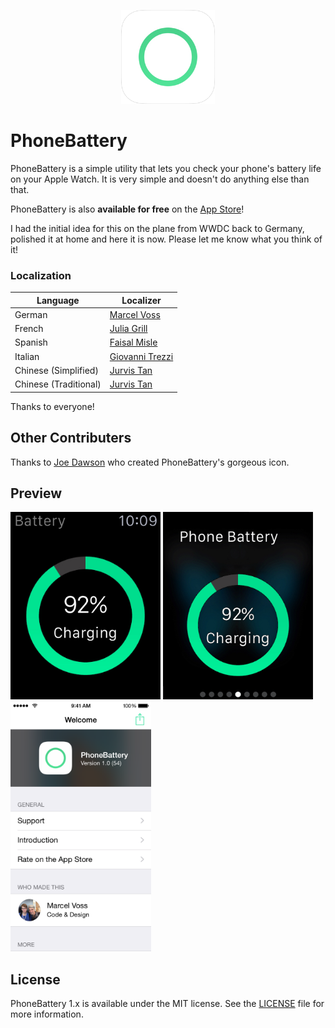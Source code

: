 <p align="center" >
<a href="https://itunes.apple.com/us/app/phonebattery-your-phones-battery/id1009278300?ls=1&mt=8"><img src="Preview/rounded_icon.png" alt="" width="150" height="150"/></a>
</p>

# PhoneBattery
PhoneBattery is a simple utility that lets you check your phone's battery life on your Apple Watch. It is very simple and doesn't do anything else than that.

PhoneBattery is also **available for free** on the [App Store](https://itunes.apple.com/us/app/phonebattery-your-phones-battery/id1009278300?ls=1&mt=8)!

I had the initial idea for this on the plane from WWDC back to Germany, polished it at home and here it is now. Please let me know what you think of it!

### Localization
| Language |  Localizer                                      |
|----------|------------------------------------------------ |
| German   | [Marcel Voss](https://github.com/marcelvoss)    |
| French   | [Julia Grill](https://github.com/juliastic)     |
| Spanish  | [Faisal Misle](https://github.com/fm)           |
| Italian  | [Giovanni Trezzi](https://twitter.com/yoller_)  |
| Chinese (Simplified) | [Jurvis Tan](https://twitter.com/jurvistan)  |
| Chinese (Traditional)  | [Jurvis Tan](https://twitter.com/jurvistan)  |

Thanks to everyone!

## Other Contributers
Thanks to [Joe Dawson](http://joedawson.me) who created PhoneBattery's gorgeous icon.

## Preview
<img src="Preview/watch_1.jpg" alt="" height="300"/>
<img src="Preview/watch_2.jpg" alt="" height="300"/>
<img src="Preview/phone_1.png" alt="" height="400"/>

## License
PhoneBattery 1.x is available under the MIT license. See the [LICENSE](https://github.com/marcelvoss/PhoneBattery/blob/master/LICENSE.md) file for more information.

